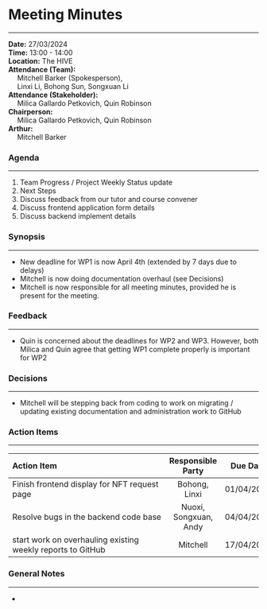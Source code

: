 # Meeting Minutes
___
**Date:** 27/03/2024<br>
**Time:** 13:00 - 14:00 <br>
**Location:** The HIVE <br>
**Attendance (Team):** <br>
&ensp;&ensp; Mitchell Barker (Spokesperson), <br>
&ensp;&ensp; Linxi Li, Bohong Sun, Songxuan Li <br>
**Attendance (Stakeholder):** <br>
&ensp;&ensp; Milica Gallardo Petkovich, Quin Robinson <br>
**Chairperson:** <br>
&ensp;&ensp; Milica Gallardo Petkovich, Quin Robinson <br>
**Arthur:** <br>
&ensp;&ensp; Mitchell Barker <br>

### Agenda
___

1. Team Progress  / Project Weekly Status update
2. Next Steps
3. Discuss feedback from our tutor and course convener
4. Discuss frontend application form details
5. Discuss backend implement details

### Synopsis
___

- New deadline for WP1 is now April 4th (extended by 7 days due to delays)
- Mitchell is now doing documentation overhaul (see Decisions)
- Mitchell is now responsible for all meeting minutes, provided he is present for the meeting.

### Feedback
___

- Quin is concerned about the deadlines for WP2 and WP3. However, both Milica and Quin agree that getting WP1 complete properly is important for WP2

### Decisions
___

- Mitchell will be stepping back from coding to work on migrating / updating existing documentation and administration work to GitHub

### Action Items
___

| <div style="width:300px">Action Item</div> | Responsible Party | Due Date | 
| :----------------------------------------- | :---------------: | :------: |
| Finish frontend display for NFT request page | Bohong, Linxi | 01/04/2024 |
| Resolve bugs in the backend code base | Nuoxi, Songxuan, Andy | 04/04/2024 |
| start work on overhauling existing weekly reports to GitHub | Mitchell | 17/04/2024 |


### General Notes
___

- 



